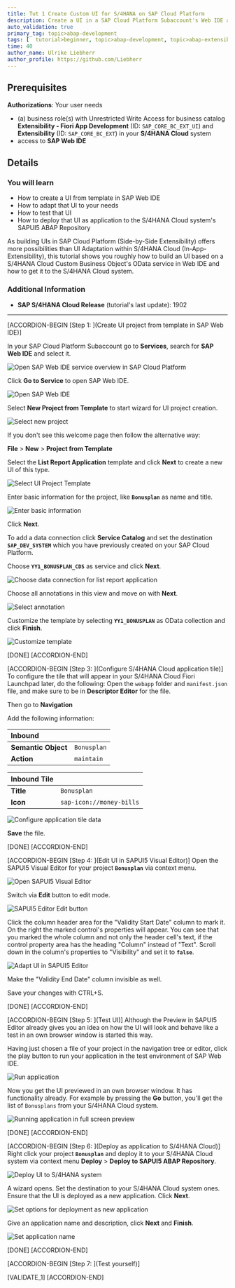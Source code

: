 ```yaml
---
title: Tut 1 Create Custom UI for S/4HANA on SAP Cloud Platform
description: Create a UI in a SAP Cloud Platform Subaccount's Web IDE and deploy it to the S/4HANA system.
auto_validation: true
primary_tag: topic>abap-development
tags: [  tutorial>beginner, topic>abap-development, topic>abap-extensibility ]
time: 40
author_name: Ulrike Liebherr
author_profile: https://github.com/Liebherr
---
```


## Prerequisites
**Authorizations**: Your user needs
- (a) business role(s) with Unrestricted Write Access for business catalog **Extensibility - Fiori App Development** (ID: `SAP_CORE_BC_EXT_UI`) and **Extensibility** (ID: `SAP_CORE_BC_EXT`) in your **S/4HANA Cloud** system
- access to **SAP Web IDE**

## Details
### You will learn
- How to create a UI from template in SAP Web IDE
- How to adapt that UI to your needs
- How to test that UI
- How to deploy that UI as application to the S/4HANA Cloud system's SAPUI5 ABAP Repository

As building UIs in SAP Cloud Platform (Side-by-Side Extensibility) offers more possibilities than UI Adaptation within S/4HANA Cloud (In-App-Extensibility), this tutorial shows you roughly how to build an UI based on a S/4HANA Cloud Custom Business Object's OData service in Web IDE and how to get it to the S/4HANA Cloud system.

### Additional Information
- **SAP S/4HANA Cloud Release** (tutorial's last update): 1902

---

[ACCORDION-BEGIN [Step 1: ](Create UI project from template in SAP Web IDE)]
<!--Start of equal part with abap-custom-ui-communication-arrangement-->
In your SAP Cloud Platform Subaccount go to **Services**, search for **SAP Web IDE** and select it.

![Open SAP Web IDE service overview in SAP Cloud Platform](sapcp_webIDE_serviceTile.png)

Click **Go to Service** to open SAP Web IDE.

![Open SAP Web IDE](sapcp_WebIDE_gotoService.png)

Select **New Project from Template** to start wizard for UI project creation.

![Select new project](webIDE_newProjectFromTemplate.png)

If you don't see this welcome page then follow the alternative way:

 **File** > **New** > **Project from Template**

Select the **List Report Application** template and click **Next** to create a new UI of this type.

![Select UI Project Template](webIDE_newLR_chooseTemplate.png)

Enter basic information for the project, like **`Bonusplan`** as name and title.

![Enter basic information](webIDE_newLR_BasicInfo.png)

Click **Next**.

To add a data connection click **Service Catalog** and set the destination **`SAP_DEV_SYSTEM`** which you have previously created on your SAP Cloud Platform.
<!-- End of equal part with abap-custom-ui-communication-arrangement-->
Choose **`YY1_BONUSPLAN_CDS`** as service and click **Next**.

![Choose data connection for list report application](webIDE_newLR_chooseDataConnection.png)


Choose all annotations in this view and move on with **Next**.

![Select annotation](webIDE_newLR_selectAnnotation.png)

Customize the template by selecting **`YY1_BONUSPLAN`** as OData collection and click **Finish**.

![Customize template](webIDE_newLR_customizeTemplate.png)

[DONE]
[ACCORDION-END]

[ACCORDION-BEGIN [Step 3: ](Configure S/4HANA Cloud application tile)]
To configure the tile that will appear in your S/4HANA Cloud Fiori Launchpad later, do the following:
Open the `webapp` folder and `manifest.json` file, and make sure to be in **Descriptor Editor** for the file.

Then go to **Navigation**

Add the following information:

| Inbound ||
| :------------------ | :-------------------- |
| **Semantic Object** | `Bonusplan`           |
| **Action**          | `maintain`             |

| Inbound Tile ||
| :------------------ | :----------------------- |
| **Title**           | `Bonusplan`              |
| **Icon**            | `sap-icon://money-bills` |

![Configure application tile data](webIDE_LR_configureTileInManifest.png)

**Save** the file.

[DONE]
[ACCORDION-END]

[ACCORDION-BEGIN [Step 4: ](Edit UI in SAPUI5 Visual Editor)]
Open the SAPUI5 Visual Editor for your project **`Bonusplan`** via context menu.

![Open SAPUI5 Visual Editor](webIDE_openSAPUI5editor.png)

Switch via **Edit** button to edit mode.

![SAPUI5 Editor Edit button](WebIDE_SAPUI5_Editor_Edit_button.png)

Click the column header area for the "Validity Start Date" column to mark it. On the right the marked control's properties will appear. You can see that you marked the whole column and not only the header cell's text, if the control property area has the heading "Column" instead of "Text". Scroll down in the column's properties to "Visibility" and set it to **`false`**.

![Adapt UI in SAPUI5 Editor](webIDE_SAPUI5editor_adaptUI.png)

Make the "Validity End Date" column invisible as well.

Save your changes with CTRL+S.

[DONE]
[ACCORDION-END]

[ACCORDION-BEGIN [Step 5: ](Test UI)]
Although the Preview in SAPUI5 Editor already gives you an idea on how the UI will look and behave like a test in an own browser window is started this way.

Having just chosen a file of your project in the navigation tree or editor, click the play button to run your application in the test environment of SAP Web IDE.

![Run application](webIDE_runApplicationButton.png)

Now you get the UI previewed in an own browser window. It has functionality already. For example by pressing the **Go** button, you'll get the list of `Bonusplans` from your S/4HANA Cloud system.

![Running application in full screen preview](webIDE_runningApplication.png)

[DONE]
[ACCORDION-END]

[ACCORDION-BEGIN [Step 6: ](Deploy as application to S/4HANA Cloud)]
Right click your project **`Bonusplan`** and deploy it to your S/4HANA Cloud system via context menu **Deploy** > **Deploy to SAPUI5 ABAP Repository**.

![Deploy UI to S/4HANA system](webIDE_deployToSAPUI5_abapRepository.png)

A wizard opens. Set the destination to your S/4HANA Cloud system ones. Ensure that the UI is deployed as a new application. Click **Next**.

![Set options for deployment as new application](webIDE_deployAsNewApplication.png)

Give an application name and description, click **Next** and **Finish**.

![Set application name](webIDE_deployAddApplicationNameEtc.png)

[DONE]
[ACCORDION-END]

[ACCORDION-BEGIN [Step 7: ](Test yourself)]

[VALIDATE_1]
[ACCORDION-END]

